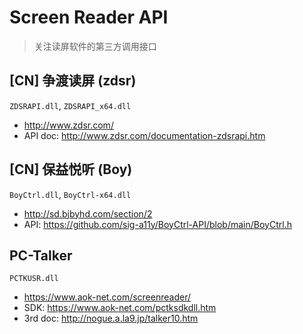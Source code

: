 # Screen Reader API

> 关注读屏软件的第三方调用接口

## [CN] 争渡读屏 (zdsr)

`ZDSRAPI.dll`, `ZDSRAPI_x64.dll`
- http://www.zdsr.com/
- API doc: http://www.zdsr.com/documentation-zdsrapi.htm

## [CN] 保益悦听 (Boy)
`BoyCtrl.dll`, `BoyCtrl-x64.dll`
- http://sd.bjbyhd.com/section/2
- API: https://github.com/sig-a11y/BoyCtrl-API/blob/main/BoyCtrl.h

## PC-Talker

`PCTKUSR.dll`
- https://www.aok-net.com/screenreader/
- SDK: https://www.aok-net.com/pctksdkdll.htm
- 3rd doc: http://nogue.a.la9.jp/talker10.htm
